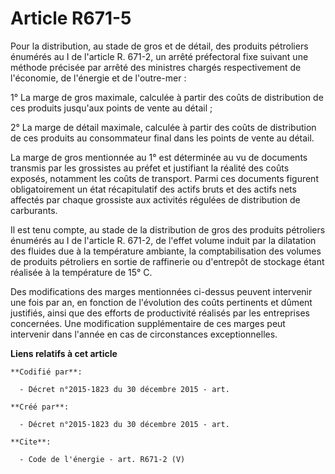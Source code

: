 # Article R671-5

Pour la distribution, au stade de gros et de détail, des produits pétroliers énumérés au I de l'article R. 671-2, un arrêté
préfectoral fixe suivant une méthode précisée par arrêté des ministres chargés respectivement de l'économie, de l'énergie et
de l'outre-mer : 

1° La marge de gros maximale, calculée à partir des coûts de distribution de ces produits jusqu'aux points de vente au
détail ; 

2° La marge de détail maximale, calculée à partir des coûts de distribution de ces produits au consommateur final dans les
points de vente au détail. 

La marge de gros mentionnée au 1° est déterminée au vu de documents transmis par les grossistes au préfet et justifiant la
réalité des coûts exposés, notamment les coûts de transport. Parmi ces documents figurent obligatoirement un état
récapitulatif des actifs bruts et des actifs nets affectés par chaque grossiste aux activités régulées de distribution de
carburants. 

Il est tenu compte, au stade de la distribution de gros des produits pétroliers énumérés au I de l'article R. 671-2, de
l'effet volume induit par la dilatation des fluides due à la température ambiante, la comptabilisation des volumes de
produits pétroliers en sortie de raffinerie ou d'entrepôt de stockage étant réalisée à la température de 15° C.

Des modifications des marges mentionnées ci-dessus peuvent intervenir une fois par an, en fonction de l'évolution des coûts
pertinents et dûment justifiés, ainsi que des efforts de productivité réalisés par les entreprises concernées. Une
modification supplémentaire de ces marges peut intervenir dans l'année en cas de circonstances exceptionnelles.

**Liens relatifs à cet article**

	**Codifié par**:

	  - Décret n°2015-1823 du 30 décembre 2015 - art.

	**Créé par**:

	  - Décret n°2015-1823 du 30 décembre 2015 - art.

	**Cite**:

	  - Code de l'énergie - art. R671-2 (V)
